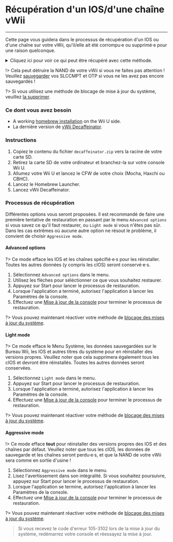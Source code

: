 # Récupération d'un IOS/d'une chaîne vWii
---
Cette page vous guidera dans le processus de récupération d'un IOS ou d'une chaîne sur votre vWii, qu'il/elle ait été corrompu·e ou supprimé·e pour une raison quelconque.

<details>
<summary>Cliquez ici pour voir ce qui peut être récupéré avec cette méthode.</summary>

- Manuel du menu Wii
- Chaîne système vWii
- Sélection de la région
- Menu Système
- Chaîne Mii
- Menu Wii U
- Chaîne Boutique Wii
- IOS 9
- IOS 12
- IOS 13
- IOS 14
- IOS 15
- IOS 17
- IOS 21
- IOS 22
- IOS 28
- IOS 31
- IOS 33
- IOS 34
- IOS 35
- IOS 36
- IOS 37
- IOS 38
- IOS 41
- IOS 43
- IOS 45
- IOS 46
- IOS 48
- IOS 53
- IOS 55
- IOS 56
- IOS 57
- IOS 58
- IOS 59
- IOS 62
- IOS 80
- BC-NAND
- BC-WFS

</details>

!> Cela peut détruire la NAND de votre vWii si vous ne faites pas attention ! Veuillez [sauvegarder](mocha/online-exploit/nand-backup) vos SLCCMPT et OTP si vous ne les avez pas encore sauvegardés !

?> Si vous utilisez une méthode de blocage de mise à jour du système, veuillez [la supprimer](unblock-updates).

### Ce dont vous avez besoin

- A working [homebrew installation](introduction) on the Wii U side.
- La dernière version de [vWii Decaffeinator](https://github.com/GaryOderNichts/vWii-Decaffeinator/releases).

### Instructions

1. Copiez le contenu du fichier `decaffeinator.zip` vers la racine de votre carte SD.
1. Retirez la carte SD de votre ordinateur et branchez-la sur votre console Wii U.
1. Allumez votre Wii U et lancez le CFW de votre choix (Mocha, Haxchi ou CBHC).
1. Lancez le Homebrew Launcher.
1. Lancez vWii Decaffeinator.

### Processus de récupération

Différentes options vous seront proposées. Il est recommandé de faire une première tentative de restauration en passant par le menu `Advanced options` si vous savez ce qu'il faut restaurer, ou `Light mode` si vous n'êtes pas sûr. Dans les cas extrêmes où aucune autre option ne résout le problème, il convient de choisir `Aggressive mode`.

<!-- tabs:start -->

#### **Advanced options**

?> Ce mode efface les IOS et les chaînes spécifié·e·s pour les réinstaller. Toutes les autres données (y compris les cIOS) seront conservé·e·s.

1. Sélectionnez `Advanced options` dans le menu.
1. Utilisez les flèches pour séléctionner ce que vous souhaitez restaurer.
1. Appuyez sur Start pour lancer le processus de restauration.
1. Lorsque l'application a terminé, autorisez l'application à lancer les Paramètres de la console.
1. Effectuez une [Mise à jour de la console](https://en-americas-support.nintendo.com/app/answers/detail/a_id/1136/~/how-to-perform-a-system-update) pour terminer le processus de restauration.

?> Vous pouvez maintenant réactiver votre méthode de [blocage des mises à jour du système](block-updates).

#### **Light mode**

?> Ce mode efface le Menu Système, les données sauvegardées sur le Bureau Wii, les IOS et autres titres du système pour en réinstaller des versions propres. Veuillez noter que cela supprimera également tous les cIOS et devront être réinstallés. Toutes les autres données seront conservées.

1. Sélectionnez `Light mode` dans le menu.
1. Appuyez sur Start pour lancer le processus de restauration.
1. Lorsque l'application a terminé, autorisez l'application à lancer les Paramètres de la console.
1. Effectuez une [Mise à jour de la console](https://en-americas-support.nintendo.com/app/answers/detail/a_id/1136/~/how-to-perform-a-system-update) pour terminer le processus de restauration.

?> Vous pouvez maintenant réactiver votre méthode de [blocage des mises à jour du système](block-updates).

#### **Aggressive mode**

!> Ce mode efface **tout** pour réinstaller des versions propres des IOS et des chaînes par défaut. Veuillez noter que tous les cIOS, les données de sauvegarde et les chaînes seront perdu·e·s, et que la NAND de votre vWii sera comme en sortie d'usine !

1. Sélectionnez `Aggressive mode` dans le menu.
1. Lisez l'avertissement dans son intégralité. Si vous souhaitez poursuivre, appuyez sur Start pour lancer le processus de restauration.
1. Lorsque l'application se termine, autorisez l'application à lancer les Paramètres de la console.
1. Effectuez une [Mise à jour de la console](https://en-americas-support.nintendo.com/app/answers/detail/a_id/1136/~/how-to-perform-a-system-update) pour terminer le processus de restauration.

?> Vous pouvez maintenant réactiver votre méthode de [blocage des mises à jour du système](block-updates).

<!-- tabs:end -->

> Si vous recevez le code d'erreur 105-3102 lors de la mise à jour du système, redémarrez votre console et réessayez la mise à jour.
